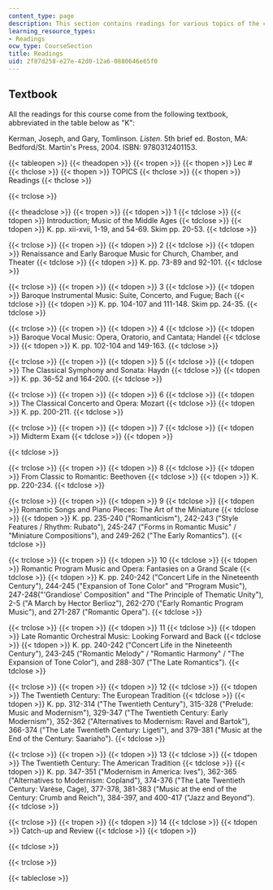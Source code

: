 ```yaml
---
content_type: page
description: This section contains readings for various topics of the course.
learning_resource_types:
- Readings
ocw_type: CourseSection
title: Readings
uid: 2f87d258-e27e-42d0-12a6-0880646e65f0
---
```


Textbook
--------

All the readings for this course come from the following textbook, abbreviated in the table below as "K":

Kerman, Joseph, and Gary, Tomlinson. _Listen_. 5th brief ed. Boston, MA: Bedford/St. Martin's Press, 2004. ISBN: 9780312401153.

{{< tableopen >}}
{{< theadopen >}}
{{< tropen >}}
{{< thopen >}}
Lec #
{{< thclose >}}
{{< thopen >}}
TOPICS
{{< thclose >}}
{{< thopen >}}
Readings
{{< thclose >}}

{{< trclose >}}

{{< theadclose >}}
{{< tropen >}}
{{< tdopen >}}
1
{{< tdclose >}}
{{< tdopen >}}
Introduction; Music of the Middle Ages
{{< tdclose >}}
{{< tdopen >}}
K. pp. xii-xvii, 1-19, and 54-69. Skim pp. 20-53.
{{< tdclose >}}

{{< trclose >}}
{{< tropen >}}
{{< tdopen >}}
2
{{< tdclose >}}
{{< tdopen >}}
Renaissance and Early Baroque Music for Church, Chamber, and Theater
{{< tdclose >}}
{{< tdopen >}}
K. pp. 73-89 and 92-101.
{{< tdclose >}}

{{< trclose >}}
{{< tropen >}}
{{< tdopen >}}
3
{{< tdclose >}}
{{< tdopen >}}
Baroque Instrumental Music: Suite, Concerto, and Fugue; Bach
{{< tdclose >}}
{{< tdopen >}}
K. pp. 104-107 and 111-148. Skim pp. 24-35.
{{< tdclose >}}

{{< trclose >}}
{{< tropen >}}
{{< tdopen >}}
4
{{< tdclose >}}
{{< tdopen >}}
Baroque Vocal Music: Opera, Oratorio, and Cantata; Handel
{{< tdclose >}}
{{< tdopen >}}
K. pp. 102-104 and 149-163.
{{< tdclose >}}

{{< trclose >}}
{{< tropen >}}
{{< tdopen >}}
5
{{< tdclose >}}
{{< tdopen >}}
The Classical Symphony and Sonata: Haydn
{{< tdclose >}}
{{< tdopen >}}
K. pp. 36-52 and 164-200.
{{< tdclose >}}

{{< trclose >}}
{{< tropen >}}
{{< tdopen >}}
6
{{< tdclose >}}
{{< tdopen >}}
The Classical Concerto and Opera: Mozart
{{< tdclose >}}
{{< tdopen >}}
K. pp. 200-211.
{{< tdclose >}}

{{< trclose >}}
{{< tropen >}}
{{< tdopen >}}
7
{{< tdclose >}}
{{< tdopen >}}
Midterm Exam
{{< tdclose >}}
{{< tdopen >}}

{{< tdclose >}}

{{< trclose >}}
{{< tropen >}}
{{< tdopen >}}
8
{{< tdclose >}}
{{< tdopen >}}
From Classic to Romantic: Beethoven
{{< tdclose >}}
{{< tdopen >}}
K. pp. 220-234.
{{< tdclose >}}

{{< trclose >}}
{{< tropen >}}
{{< tdopen >}}
9
{{< tdclose >}}
{{< tdopen >}}
Romantic Songs and Piano Pieces: The Art of the Miniature
{{< tdclose >}}
{{< tdopen >}}
K. pp. 235-240 ("Romanticism"), 242-243 ("Style Features / Rhythm: Rubato"), 245-247 ("Forms in Romantic Music" / "Miniature Compositions"), and 249-262 ("The Early Romantics").
{{< tdclose >}}

{{< trclose >}}
{{< tropen >}}
{{< tdopen >}}
10
{{< tdclose >}}
{{< tdopen >}}
Romantic Program Music and Opera: Fantasies on a Grand Scale
{{< tdclose >}}
{{< tdopen >}}
K. pp. 240-242 ("Concert Life in the Nineteenth Century"), 244-245 ("Expansion of Tone Color" and "Program Music"), 247-248("'Grandiose' Composition" and "The Principle of Thematic Unity"), 2-5 ("A March by Hector Berlioz"), 262-270 ("Early Romantic Program Music"), and 271-287 ("Romantic Opera").
{{< tdclose >}}

{{< trclose >}}
{{< tropen >}}
{{< tdopen >}}
11
{{< tdclose >}}
{{< tdopen >}}
Late Romantic Orchestral Music: Looking Forward and Back
{{< tdclose >}}
{{< tdopen >}}
K. pp. 240-242 ("Concert Life in the Nineteenth Century"), 243-245 ("Romantic Melody" / "Romantic Harmony" / "The Expansion of Tone Color"), and 288-307 ("The Late Romantics").
{{< tdclose >}}

{{< trclose >}}
{{< tropen >}}
{{< tdopen >}}
12
{{< tdclose >}}
{{< tdopen >}}
The Twentieth Century: The European Tradition
{{< tdclose >}}
{{< tdopen >}}
K. pp. 312-314 ("The Twentieth Century"), 315-328 ("Prelude: Music and Modernism"), 329-347 ("The Twentieth Century: Early Modernism"), 352-362 ("Alternatives to Modernism: Ravel and Bartok"), 366-374 ("The Late Twentieth Century: Ligeti"), and 379-381 ("Music at the End of the Century: Saariaho").
{{< tdclose >}}

{{< trclose >}}
{{< tropen >}}
{{< tdopen >}}
13
{{< tdclose >}}
{{< tdopen >}}
The Twentieth Century: The American Tradition
{{< tdclose >}}
{{< tdopen >}}
K. pp. 347-351 ("Modernism in America: Ives"), 362-365 ("Alternatives to Modernism: Copland"), 374-376 ("The Late Twentieth Century: Varèse, Cage), 377-378, 381-383 ("Music at the end of the Century: Crumb and Reich"), 384-397, and 400-417 ("Jazz and Beyond").
{{< tdclose >}}

{{< trclose >}}
{{< tropen >}}
{{< tdopen >}}
14
{{< tdclose >}}
{{< tdopen >}}
Catch-up and Review
{{< tdclose >}}
{{< tdopen >}}

{{< tdclose >}}

{{< trclose >}}

{{< tableclose >}}